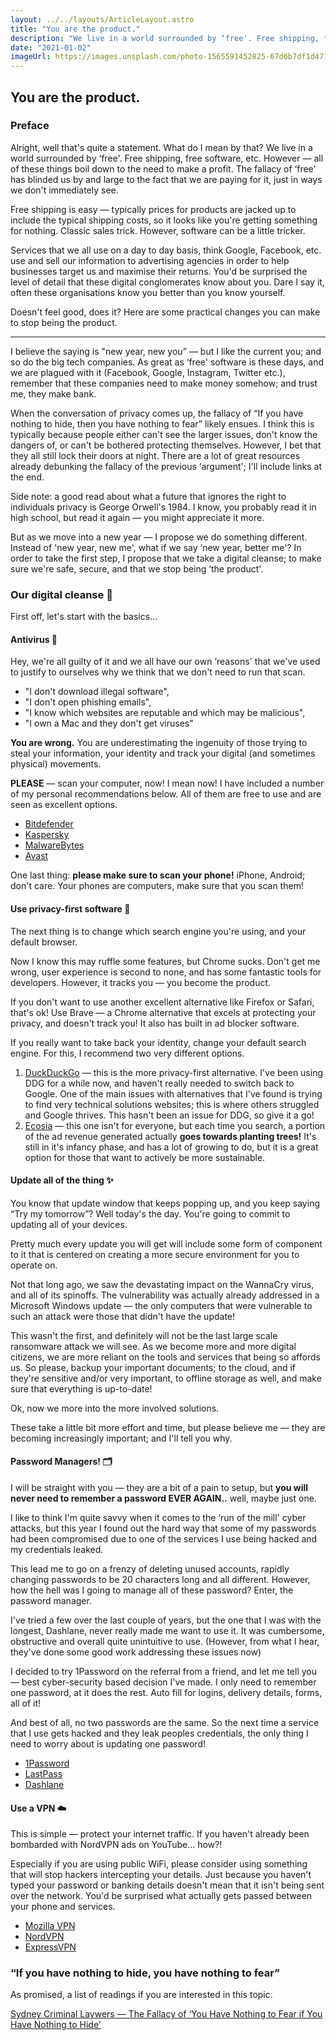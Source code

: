 ```yaml
---
layout: ../../layouts/ArticleLayout.astro
title: "You are the product."
description: "We live in a world surrounded by ‘free'. Free shipping, free software, etc. However — all of these things boil down to the need to make a profit."
date: "2021-01-02"
imageUrl: https://images.unsplash.com/photo-1565591452825-67d6b7df1d47?ixid=MnwxMjA3fDB8MHxzZWFyY2h8NXx8c3B5fGVufDB8fDB8fA%3D%3D&ixlib=rb-1.2.1&auto=format&fit=crop&w=400&q=80
---
```


## You are the product.

### Preface

Alright, well that's quite a statement. What do I mean by that? We live in a world surrounded by ‘free'. Free shipping, free software, etc. However — all of these things boil down to the need to make a profit. The fallacy of ‘free' has blinded us by and large to the fact that we are paying for it, just in ways we don't immediately see.

Free shipping is easy — typically prices for products are jacked up to include the typical shipping costs, so it looks like you're getting something for nothing. Classic sales trick. However, software can be a little tricker.

Services that we all use on a day to day basis, think Google, Facebook, etc. use and sell our information to advertising agencies in order to help businesses target us and maximise their returns. You'd be surprised the level of detail that these digital conglomerates know about you. Dare I say it, often these organisations know you better than you know yourself.

Doesn't feel good, does it? Here are some practical changes you can make to stop being the product.

---

I believe the saying is "new year, new you” — but I like the current you; and so do the big tech companies. As great as ‘free' software is these days, and we are plagued with it (Facebook, Google, Instagram, Twitter etc.), remember that these companies need to make money somehow; and trust me, they make bank.

When the conversation of privacy comes up, the fallacy of “If you have nothing to hide, then you have nothing to fear” likely ensues. I think this is typically because people either can't see the larger issues, don't know the dangers of, or can't be bothered protecting themselves. However, I bet that they all still lock their doors at night. There are a lot of great resources already debunking the fallacy of the previous ‘argument'; I'll include links at the end.

Side note: a good read about what a future that ignores the right to individuals privacy is George Orwell's 1984. I know, you probably read it in high school, but read it again — you might appreciate it more.

But as we move into a new year — I propose we do something different. Instead of 'new year, new me', what if we say ‘new year, better me'? In order to take the first step, I propose that we take a digital cleanse; to make sure we're safe, secure, and that we stop being ‘the product'.

### Our digital cleanse 🤖

First off, let's start with the basics…

#### Antivirus 🦠

Hey, we're all guilty of it and we all have our own ‘reasons' that we've used to justify to ourselves why we think that we don't need to run that scan.

- "I don't download illegal software",
- "I don't open phishing emails",
- "I know which websites are reputable and which may be malicious",
- "I own a Mac and they don't get viruses"

**You are wrong.** You are underestimating the ingenuity of those trying to steal your information, your identity and track your digital (and sometimes physical) movements.

**PLEASE** — scan your computer, now! I mean now! I have included a number of my personal recommendations below. All of them are free to use and are seen as excellent options.

- [Bitdefender](https://www.bitdefender.com.au/)
- [Kaspersky](https://www.kaspersky.com.au/)
- [MalwareBytes](https://www.malwarebytes.com/)
- [Avast](https://www.avast.com/en-au/index)

One last thing: **please make sure to scan your phone!** iPhone, Android; don't care. Your phones are computers, make sure that you scan them!

#### Use privacy-first software 🥸

The next thing is to change which search engine you're using, and your default browser.

Now I know this may ruffle some features, but Chrome sucks. Don't get me wrong, user experience is second to none, and has some fantastic tools for developers. However, it tracks you — you become the product.

If you don't want to use another excellent alternative like Firefox or Safari, that's ok! Use Brave — a Chrome alternative that excels at protecting your privacy, and doesn't track you! It also has built in ad blocker software.

If you really want to take back your identity, change your default search engine. For this, I recommend two very different options.

1. [DuckDuckGo](https://duckduckgo.com/) — this is the more privacy-first alternative. I've been using DDG for a while now, and haven't really needed to switch back to Google. One of the main issues with alternatives that I've found is trying to find very technical solutions websites; this is where others struggled and Google thrives. This hasn't been an issue for DDG, so give it a go!
2. [Ecosia](https://www.ecosia.org/?c=en) — this one isn't for everyone, but each time you search, a portion of the ad revenue generated actually **goes towards planting trees!** It's still in it's infancy phase, and has a lot of growing to do, but it is a great option for those that want to actively be more sustainable.

#### Update all of the thing ✨

You know that update window that keeps popping up, and you keep saying “Try my tomorrow”? Well today's the day. You're going to commit to updating all of your devices.

Pretty much every update you will get will include some form of component to it that is centered on creating a more secure environment for you to operate on.

Not that long ago, we saw the devastating impact on the WannaCry virus, and all of its spinoffs. The vulnerability was actually already addressed in a Microsoft Windows update — the only computers that were vulnerable to such an attack were those that didn't have the update!

This wasn't the first, and definitely will not be the last large scale ransomware attack we will see. As we become more and more digital citizens, we are more reliant on the tools and services that being so affords us. So please, backup your important documents; to the cloud, and if they're sensitive and/or very important, to offline storage as well, and make sure that everything is up-to-date!

Ok, now we more into the more involved solutions.

These take a little bit more effort and time, but please believe me — they are becoming increasingly important; and I'll tell you why.

#### Password Managers! 🗂

I will be straight with you — they are a bit of a pain to setup, but **you will never need to remember a password EVER AGAIN..** well, maybe just one.

I like to think I'm quite savvy when it comes to the ‘run of the mill' cyber attacks, but this year I found out the hard way that some of my passwords had been compromised due to one of the services I use being hacked and my credentials leaked.

This lead me to go on a frenzy of deleting unused accounts, rapidly changing passwords to be 20 characters long and all different. However, how the hell was I going to manage all of these password? Enter, the password manager.

I've tried a few over the last couple of years, but the one that I was with the longest, Dashlane, never really made me want to use it. It was cumbersome, obstructive and overall quite unintuitive to use. (However, from what I hear, they've done some good work addressing these issues now)

I decided to try 1Password on the referral from a friend, and let me tell you — best cyber-security based decision I've made. I only need to remember one password, at it does the rest. Auto fill for logins, delivery details, forms, all of it!

And best of all, no two passwords are the same. So the next time a service that I use gets hacked and they leak peoples credentials, the only thing I need to worry about is updating one password!

- [1Password](https://1password.com/)
- [LastPass](https://www.lastpass.com/)
- [Dashlane](https://www.dashlane.com/)

#### Use a VPN ☁️

This is simple — protect your internet traffic. If you haven't already been bombarded with NordVPN ads on YouTube… how?!

Especially if you are using public WiFi, please consider using something that will stop hackers intercepting your details. Just because you haven't typed your password or banking details doesn't mean that it isn't being sent over the network. You'd be surprised what actually gets passed between your phone and services.

- [Mozilla VPN](https://www.mozilla.org/en-US/products/vpn/)
- [NordVPN](https://nordvpn.com/)
- [ExpressVPN](https://www.expressvpn.com/)

### “If you have nothing to hide, you have nothing to fear”

As promised, a list of readings if you are interested in this topic.

[Sydney Criminal Laywers — The Fallacy of ‘You Have Nothing to Fear if You Have Nothing to Hide'](https://www.sydneycriminallawyers.com.au/blog/the-fallacy-of-you-have-nothing-to-fear-if-you-have-nothing-to-hide/)
